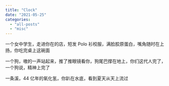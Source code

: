 ```yaml
---
title: "Clock"
date: "2021-05-25"
categories: 
  - "all-posts"
  - "misc"
---
```


一个女中学生，走进你在的店，短发 Polo 衫校服，满脸胶原蛋白，嘴角随时在上扬，你吃完桌上这碗面

一个狗，嗷的一声站起来，推了推眼镜看你，狗尾巴撑在地上，你们这代人完了，一个狗说，精神上完了

一条溪，44 亿年的氧化氢，你趴在水底，看到夏天从天上流过
